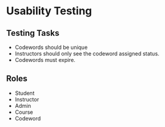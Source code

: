 # Usability Testing

## Testing Tasks
- Codewords should be unique
- Instructors should only see the codeword assigned status.
- Codewords must expire.


## Roles
- Student
- Instructor
- Admin
- Course
- Codeword